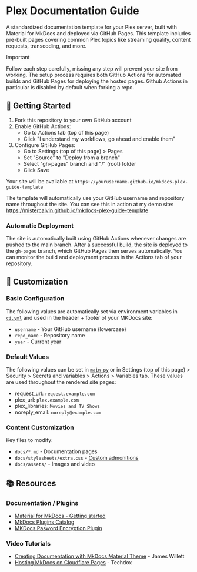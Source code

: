 # Plex Documentation Guide

A standardized documentation template for your Plex server, built with Material for MkDocs and deployed via GitHub Pages. This template includes pre-built pages covering common Plex topics like streaming quality, content requests, transcoding, and more.

> [!IMPORTANT]
> Follow each step carefully, missing any step will prevent your site from working. The setup process requires both GitHub Actions for automated builds and GitHub Pages for deploying the hosted pages. Github Actions in particular is disabled by default when forking a repo.

## 🚀 Getting Started

1. Fork this repository to your own GitHub account
2. Enable GitHub Actions:
   - Go to Actions tab (top of this page)
   - Click "I understand my workflows, go ahead and enable them"
3. Configure GitHub Pages:
   - Go to Settings (top of this page) > Pages
   - Set "Source" to "Deploy from a branch"
   - Select "gh-pages" branch and "/" (root) folder
   - Click Save

Your site will be available at `https://yourusername.github.io/mkdocs-plex-guide-template`

The template will automatically use your GitHub username and repository name throughout the site. You can see this in action at my demo site: https://mistercalvin.github.io/mkdocs-plex-guide-template

### Automatic Deployment
The site is automatically built using GitHub Actions whenever changes are pushed to the main branch. After a successful build, the site is deployed to the `gh-pages` branch, which GitHub Pages then serves automatically. You can monitor the build and deployment process in the Actions tab of your repository.

## 📝 Customization

### Basic Configuration
The following values are automatically set via environment variables in [`ci.yml`](.github/workflows/ci.yml) and used in the header + footer of your MKDocs site:
- `username` - Your GitHub username (lowercase)
- `repo_name` - Repository name
- `year` - Current year

### Default Values
The following values can be set in [`main.py`](main.py) or in Settings (top of this page) > Security > Secrets and variables > Actions > Variables tab. These values are used throughout the rendered site pages:
- request_url: `request.example.com`
- plex_url: `plex.example.com`
- plex_libraries: `Movies and TV Shows`
- noreply_email: `noreply@example.com`

### Content Customization
Key files to modify:
- `docs/*.md` - Documentation pages
- `docs/stylesheets/extra.css` - [Custom admonitions](https://squidfunk.github.io/mkdocs-material/reference/admonitions/#custom-admonitions)
- `docs/assets/` - Images and video

## 📚 Resources

### Documentation / Plugins
- [Material for MkDocs - Getting started](https://squidfunk.github.io/mkdocs-material/getting-started/)
- [MkDocs Plugins Catalog](https://github.com/mkdocs/catalog)
- [MKDocs Pasword Encryption Plugin](https://github.com/unverbuggt/mkdocs-encryptcontent-plugin)

### Video Tutorials
- [Creating Documentation with MkDocs Material Theme](https://www.youtube.com/watch?v=Q-YA_dA8C20) - James Willett
- [Hosting MkDocs on Cloudflare Pages](https://www.youtube.com/watch?v=7-HhLascLuM) - Techdox
